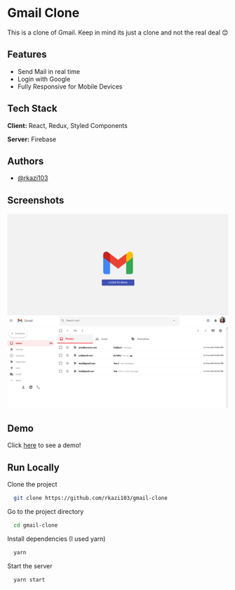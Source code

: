 # Gmail Clone

This is a clone of Gmail. Keep in mind its just a clone and not the real deal 😊

## Features

- Send Mail in real time
- Login with Google
- Fully Responsive for Mobile Devices

## Tech Stack

**Client:** React, Redux, Styled Components

**Server:** Firebase

## Authors

- [@rkazi103](https://www.github.com/rkazi103)

## Screenshots

![App Screenshot 1](/screenshots/screenshot-1.png)
![App Screenshot 2](/screenshots/screenshot-2.png)

## Demo

Click [here](https://clone-92a0a.web.app/) to see a demo!

## Run Locally

Clone the project

```bash
  git clone https://github.com/rkazi103/gmail-clone
```

Go to the project directory

```bash
  cd gmail-clone
```

Install dependencies (I used yarn)

```bash
  yarn
```

Start the server

```bash
  yarn start
```
